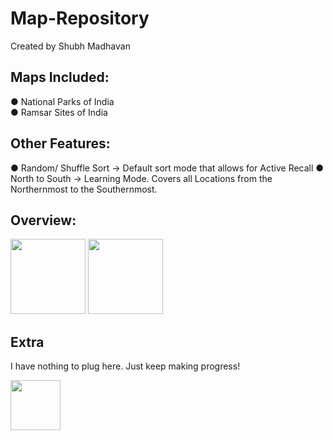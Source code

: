 # Map-Repository
Created by Shubh Madhavan

## Maps Included:
● National Parks of India  
● Ramsar Sites of India  

## Other Features:
● Random/ Shuffle Sort → Default sort mode that allows for Active Recall
● North to South → Learning Mode. Covers all Locations from the Northernmost to the Southernmost.

## Overview:
<img src="https://github.com/user-attachments/assets/d82040dc-a97a-4204-a694-14232b107aee" height="120" />
<img src="https://github.com/user-attachments/assets/b1b305b7-de91-495c-8d17-b0d5710ac305" height="120" />


## Extra
I have nothing to plug here. Just keep making progress!  

<img src="https://github.com/user-attachments/assets/d19c0b80-c5b3-4180-bdca-cb645edcd1ad" height="80" />
